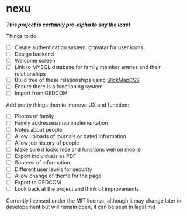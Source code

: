 # nexu
<b><i>This project is certainly pre-alpha to say the least</b></i>

Things to do: 
- [ ] Create authentication system, gravatar for user icons
- [ ] Design backend
- [ ] Welcome screen
- [ ] Link to MYSQL database for family member entries and their relationships
- [ ] Build tree of these relationships using <a href="https://www.astuteo.com/slickmap/">SlickMapCSS</a>
- [ ] Ensure there is a functioning system
- [ ] Import from GEDCOM

Add pretty things then to improve UX and function:
- [ ] Photos of family
- [ ] Family addresses/map implementation
- [ ] Notes about people
- [ ] Allow uploads of journals or dated information
- [ ] Allow job history of people
- [ ] Make sure it looks nice and functions well on mobile
- [ ] Export individuals as PDF
- [ ] Sources of information
- [ ] Different user levels for security
- [ ] Allow change of theme for the page
- [ ] Export to GEDCOM
- [ ] Look back at the project and think of improvements

Currently licensed under the MIT license, although it may change later in developement but will remain open, it can be seen in legal.md
